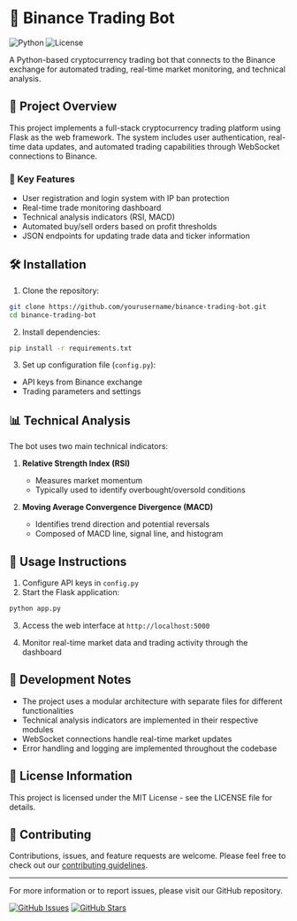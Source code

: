 # 🚀 Binance Trading Bot

![Python](https://img.shields.io/badge/Python-3.8+-blue)
![License](https://img.shields.io/badge/License-MIT-green)

A Python-based cryptocurrency trading bot that connects to the Binance exchange for automated trading, real-time market monitoring, and technical analysis.

## 📌 Project Overview

This project implements a full-stack cryptocurrency trading platform using Flask as the web framework. The system includes user authentication, real-time data updates, and automated trading capabilities through WebSocket connections to Binance.

### 🚀 Key Features

- User registration and login system with IP ban protection
- Real-time trade monitoring dashboard
- Technical analysis indicators (RSI, MACD)
- Automated buy/sell orders based on profit thresholds
- JSON endpoints for updating trade data and ticker information

## 🛠️ Installation

1. Clone the repository:
```bash
git clone https://github.com/yourusername/binance-trading-bot.git
cd binance-trading-bot
```

2. Install dependencies:
```bash
pip install -r requirements.txt
```

3. Set up configuration file (`config.py`):
- API keys from Binance exchange
- Trading parameters and settings

## 📊 Technical Analysis

The bot uses two main technical indicators:

1. **Relative Strength Index (RSI)**
   - Measures market momentum
   - Typically used to identify overbought/oversold conditions

2. **Moving Average Convergence Divergence (MACD)**
   - Identifies trend direction and potential reversals
   - Composed of MACD line, signal line, and histogram

## 📝 Usage Instructions

1. Configure API keys in `config.py`
2. Start the Flask application:
```bash
python app.py
```

3. Access the web interface at `http://localhost:5000`

4. Monitor real-time market data and trading activity through the dashboard

## 🔧 Development Notes

- The project uses a modular architecture with separate files for different functionalities
- Technical analysis indicators are implemented in their respective modules
- WebSocket connections handle real-time market updates
- Error handling and logging are implemented throughout the codebase

## 📄 License Information

This project is licensed under the MIT License - see the LICENSE file for details.

## 🤝 Contributing

Contributions, issues, and feature requests are welcome. Please feel free to check out our [contributing guidelines](CONTRIBUTING.md).

---

For more information or to report issues, please visit our GitHub repository.

[![GitHub Issues](https://img.shields.io/badge/GitHub-Issues-yellow)](https://github.com/yourusername/binance-trading-bot/issues)
[![GitHub Stars](https://img.shields.io/badge/GitHub-Stars-0DFF00.svg)](https://github.com/yourusername/binance-trading-bot/stargazers)